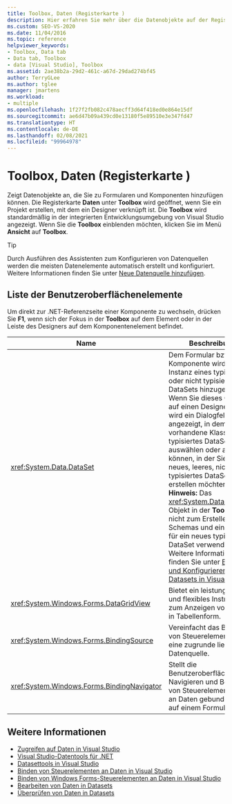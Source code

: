 ```yaml
---
title: Toolbox, Daten (Registerkarte )
description: Hier erfahren Sie mehr über die Datenobjekte auf der Registerkarte „Daten“ im Fenster „Toolbox“.
ms.custom: SEO-VS-2020
ms.date: 11/04/2016
ms.topic: reference
helpviewer_keywords:
- Toolbox, Data tab
- Data tab, Toolbox
- data [Visual Studio], Toolbox
ms.assetid: 2ae38b2a-29d2-461c-a67d-29dad274bf45
author: TerryGLee
ms.author: tglee
manager: jmartens
ms.workload:
- multiple
ms.openlocfilehash: 1f27f2fb082c478aecff3d64f418ed0e864e15df
ms.sourcegitcommit: ae6d47b09a439cd0e13180f5e89510e3e347fd47
ms.translationtype: HT
ms.contentlocale: de-DE
ms.lasthandoff: 02/08/2021
ms.locfileid: "99964978"
---
```

# <a name="toolbox-data-tab"></a>Toolbox, Daten (Registerkarte )

Zeigt Datenobjekte an, die Sie zu Formularen und Komponenten hinzufügen können. Die Registerkarte **Daten** unter **Toolbox** wird geöffnet, wenn Sie ein Projekt erstellen, mit dem ein Designer verknüpft ist. Die **Toolbox** wird standardmäßig in der integrierten Entwicklungsumgebung von Visual Studio angezeigt. Wenn Sie die **Toolbox** einblenden möchten, klicken Sie im Menü **Ansicht** auf **Toolbox**.

> [!TIP]
> Durch Ausführen des Assistenten zum Konfigurieren von Datenquellen werden die meisten Datenelemente automatisch erstellt und konfiguriert. Weitere Informationen finden Sie unter [Neue Datenquelle hinzufügen](../../data-tools/add-new-data-sources.md).

## <a name="ui-element-list"></a>Liste der Benutzeroberflächenelemente

Um direkt zur .NET-Referenzseite einer Komponente zu wechseln, drücken Sie **F1**, wenn sich der Fokus in der **Toolbox** auf dem Element oder in der Leiste des Designers auf dem Komponentenelement befindet.

|Name|Beschreibung|
|----------|-----------------|
|<xref:System.Data.DataSet>|Dem Formular bzw. der Komponente wird eine Instanz eines typisierten oder nicht typisierten DataSets hinzugefügt. Wenn Sie dieses Objekt auf einen Designer ziehen, wird ein Dialogfeld angezeigt, in dem Sie eine vorhandene Klasse für ein typisiertes DataSet auswählen oder angeben können, in der Sie ein neues, leeres, nicht typisiertes DataSet erstellen möchten. **Hinweis:** Das <xref:System.Data.DataSet>-Objekt in der **Toolbox** wird nicht zum Erstellen eines Schemas und einer Klasse für ein neues typisiertes DataSet verwendet. Weitere Informationen finden Sie unter [Erstellen und Konfigurieren von Datasets in Visual Studio](../../data-tools/create-and-configure-datasets-in-visual-studio.md).|
|<xref:System.Windows.Forms.DataGridView>|Bietet ein leistungsstarkes und flexibles Instrument zum Anzeigen von Daten in Tabellenform.|
|<xref:System.Windows.Forms.BindingSource>|Vereinfacht das Binden von Steuerelementen an eine zugrunde liegende Datenquelle.|
|<xref:System.Windows.Forms.BindingNavigator>|Stellt die Benutzeroberfläche zum Navigieren und Bearbeiten von Steuerelementen, die an Daten gebunden sind, auf einem Formular dar.|

## <a name="see-also"></a>Weitere Informationen

- [Zugreifen auf Daten in Visual Studio](../../data-tools/accessing-data-in-visual-studio.md)
- [Visual Studio-Datentools für .NET](../../data-tools/visual-studio-data-tools-for-dotnet.md)
- [Datasettools in Visual Studio](../../data-tools/dataset-tools-in-visual-studio.md)
- [Binden von Steuerelementen an Daten in Visual Studio](../../data-tools/bind-controls-to-data-in-visual-studio.md)
- [Binden von Windows Forms-Steuerelementen an Daten in Visual Studio](../../data-tools/bind-windows-forms-controls-to-data-in-visual-studio.md)
- [Bearbeiten von Daten in Datasets](../../data-tools/edit-data-in-datasets.md)
- [Überprüfen von Daten in Datasets](../../data-tools/validate-data-in-datasets.md)
